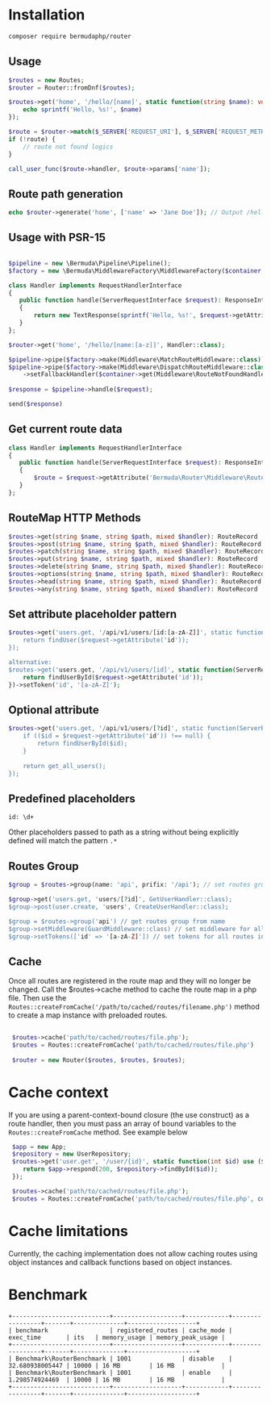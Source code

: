  # Installation
 ```bash
 composer require bermudaphp/router
 ````
 ## Usage

 ```php
 $routes = new Routes;
 $router = Router::fromDnf($routes);

 $routes->get('home', '/hello/[name]', static function(string $name): void {
     echo sprintf('Hello, %s!', $name)
 }); 
 
 $route = $router->match($_SERVER['REQUEST_URI'], $_SERVER['REQUEST_METHOD']);
 if (!route) {
     // route not found logics
 }
 
 call_user_func($route->handler, $route->params['name']);
 ```
 ## Route path generation
 ```php
 echo $router->generate('home', ['name' => 'Jane Doe']); // Output /hello/Jane%20Doe
 ```
 ## Usage with PSR-15
 
 ```php
 
 $pipeline = new \Bermuda\Pipeline\Pipeline();
 $factory = new \Bermuda\MiddlewareFactory\MiddlewareFactory($container, $responseFactory);
 
 class Handler implements RequestHandlerInterface
 {
    public function handle(ServerRequestInterface $request): ResponseInterface
    {
        return new TextResponse(sprintf('Hello, %s!', $request->getAttribute('name')))
    }
 };
 
 $router->get('home', '/hello/[name:[a-z]]', Handler::class);
 
 $pipeline->pipe($factory->make(Middleware\MatchRouteMiddleware::class));
 $pipeline->pipe($factory->make(Middleware\DispatchRouteMiddleware::class)
     ->setFallbackHandler($container->get(Middleware\RouteNotFoundHandler::class)));
  
 $response = $pipeline->handle($request);

 send($response)
 ```
 ## Get current route data
 
 ```php
 class Handler implements RequestHandlerInterface
 {
    public function handle(ServerRequestInterface $request): ResponseInterface
    {
        $route = $request->getAttribute('Bermuda\Router\Middleware\RouteMiddleware')->route; // MatchedRoute instance
    }
 }; 
 ```
 ## RouteMap HTTP Methods
 
 ```php
 $routes->get(string $name, string $path, mixed $handler): RouteRecord ;
 $routes->post(string $name, string $path, mixed $handler): RouteRecord ;
 $routes->patch(string $name, string $path, mixed $handler): RouteRecord ;
 $routes->put(string $name, string $path, mixed $handler): RouteRecord ;
 $routes->delete(string $name, string $path, mixed $handler): RouteRecord ;
 $routes->options(string $name, string $path, mixed $handler): RouteRecord ;
 $routes->head(string $name, string $path, mixed $handler): RouteRecord ;
 $routes->any(string $name, string $path, mixed $handler): RouteRecord ;
 ```
 
 ## Set attribute placeholder pattern
 
 ```php
 $routes->get('users.get, '/api/v1/users/[id:[a-zA-Z]]', static function(ServerRequestInterface $request): ResponseInterface {
     return findUser($request->getAttribute('id'));
 });

 alternative:
 $routes->get('users.get, '/api/v1/users/[id]', static function(ServerRequestInterface $request): ResponseInterface {
     return findUserById($request->getAttribute('id'));
 })->setToken('id', '[a-zA-Z]');
 ```
 ## Optional attribute
 
 ```php
 $routes->get('users.get, '/api/v1/users/[?id]', static function(ServerRequestInterface $request): ResponseInterface {
     if (($id = $request->getAttribute('id')) !== null) {
         return findUserById($id);
     }
     
     return get_all_users();
 });
 ```
 
 ## Predefined placeholders
 
 ````
 id: \d+
 ````
 
 Other placeholders passed to path as a string without being explicitly defined will match the pattern `.*`
  
 ## Routes Group
 
 ```php
 $group = $routes->group(name: 'api', prifix: '/api'); // set routes group

 $group->get('users.get, 'users/[?id]', GetUserHandler::class);
 $group->post(user.create, 'users', CreateUserHandler::class);

 $group = $routes->group('api') // get routes group from name
 $group->setMiddleware(GuardMiddleware::class) // set middleware for all routes in group
 $group->setTokens(['id' => '[a-zA-Z]']) // set tokens for all routes in group
 ```

## Cache
 
Once all routes are registered in the route map and they will no longer be changed. Call the $routes->cache method to cache the route map in a php file. Then use the `Routes::createFromCache('/path/to/cached/routes/filename.php')` method to create a map instance with preloaded routes.

```php
 
 $routes->cache('path/to/cached/routes/file.php');
 $routes = Routes::createFromCache('path/to/cached/routes/file.php')
 
 $router = new Router($routes, $routes, $routes);
 ```
# Cache context
If you are using a parent-context-bound closure (the use construct) as a route handler, then you must pass an array of bound variables to the `Routes::createFromCache` method. See example below
```php
 $app = new App;
 $repository = new UserRepository;
 $routes->get('user.get', '/user/{id}', static function(int $id) use ($app, $repository): ResponseInterface {
    return $app->respond(200, $repository->findById($id));
 });

 $routes->cache('path/to/cached/routes/file.php');
 $routes = Routes::createFromCache('path/to/cached/routes/file.php', compact('app', 'repository'));
 ```
 
 # Cache limitations
 Currently, the caching implementation does not allow caching routes using object instances and callback functions based on object instances.

 # Benchmark
 ```
+---------------------------+-------------------+------------+-----------------+-------+--------------+-------------------+
| benchmark                 | registered_routes | cache_mode | exec_time       | its   | memory_usage | memory_peak_usage |
+---------------------------+-------------------+------------+-----------------+-------+--------------+-------------------+
| Benchmark\RouterBenchmark | 1001              | disable    | 32.680938005447 | 10000 | 16 MB        | 16 MB             |
| Benchmark\RouterBenchmark | 1001              | enable     | 1.298574924469  | 10000 | 16 MB        | 16 MB             |
+---------------------------+-------------------+------------+-----------------+-------+--------------+-------------------+
 ````

